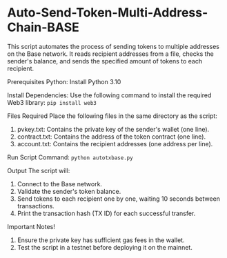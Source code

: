 # Auto-Send-Token-Multi-Address-Chain-BASE
This script automates the process of sending tokens to multiple addresses on the Base network. It reads recipient addresses from a file, checks the sender's balance, and sends the specified amount of tokens to each recipient.

Prerequisites
Python: Install Python 3.10

Install Dependencies:
Use the following command to install the required Web3 library: ```pip install web3```

Files Required
Place the following files in the same directory as the script:
1. pvkey.txt: Contains the private key of the sender's wallet (one line).
2. contract.txt: Contains the address of the token contract (one line).
3. account.txt: Contains the recipient addresses (one address per line).

Run Script Command:
```python autotxbase.py```

Output
The script will:
1. Connect to the Base network.
2. Validate the sender's token balance.
3. Send tokens to each recipient one by one, waiting 10 seconds between transactions.
4. Print the transaction hash (TX ID) for each successful transfer.

Important Notes!
1. Ensure the private key has sufficient gas fees in the wallet.
2. Test the script in a testnet before deploying it on the mainnet.
